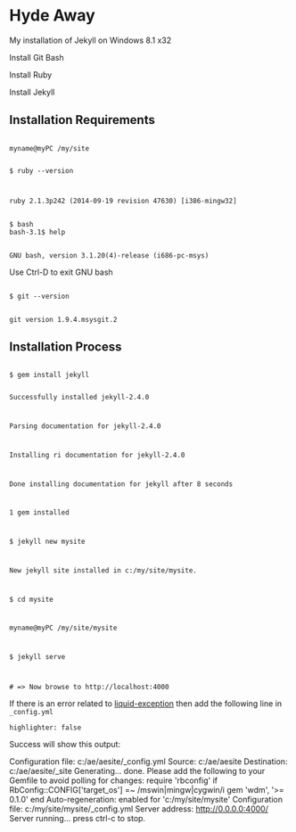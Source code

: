 # Hyde Away

My installation of Jekyll on Windows 8.1 x32

Install Git Bash

Install Ruby

Install Jekyll

## Installation Requirements

<code>
myname@myPC /my/site

$ ruby --version

ruby 2.1.3p242 (2014-09-19 revision 47630) [i386-mingw32]
</code>

<code>
$ bash
bash-3.1$ help

GNU bash, version 3.1.20(4)-release (i686-pc-msys)
</code>

Use Ctrl-D to exit GNU bash

<code>
$ git --version

git version 1.9.4.msysgit.2
</code>

## Installation Process

<code>
$ gem install jekyll

Successfully installed jekyll-2.4.0

Parsing documentation for jekyll-2.4.0

Installing ri documentation for jekyll-2.4.0

Done installing documentation for jekyll after 8 seconds

1 gem installed

$ jekyll new mysite

New jekyll site installed in c:/my/site/mysite.

$ cd mysite

myname@myPC /my/site/mysite

$ jekyll serve

\# => Now browse to http://localhost:4000
</code>

If there is an error related to [liquid-exception](http://stackoverflow.com/questions/16498287/jekyll-liquid-exception-cannot-load-such-file-yajl-2-0-yajl) then add the following line in `_config.yml`

`highlighter: false`

Success will show this output:

Configuration file: c:/ae/aesite/_config.yml
            Source: c:/ae/aesite
       Destination: c:/ae/aesite/_site
      Generating...
                    done.
  Please add the following to your Gemfile to avoid polling for changes:
    require 'rbconfig'
    if RbConfig::CONFIG['target_os'] =~ /mswin|mingw|cygwin/i
      gem 'wdm', '>= 0.1.0'
    end
 Auto-regeneration: enabled for 'c:/my/site/mysite'
Configuration file: c:/my/site/mysite/_config.yml
    Server address: http://0.0.0.0:4000/
  Server running... press ctrl-c to stop.







